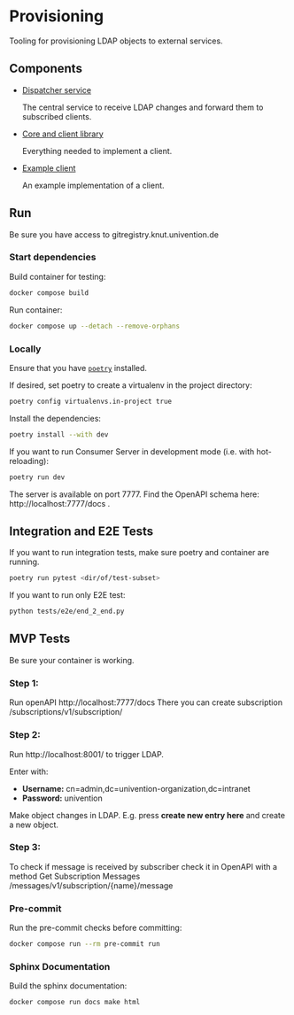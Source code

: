 # Provisioning

Tooling for provisioning LDAP objects to external services.

## Components

- [Dispatcher service](./src/dispatcher/)

  The central service to receive LDAP changes and forward them to subscribed clients.

- [Core and client library](src/shared/)

  Everything needed to implement a client.

- [Example client](./src/example-client/)

  An example implementation of a client.

## Run
Be sure you have access to gitregistry.knut.univention.de

### Start dependencies

Build container for testing:
```sh
docker compose build
```
Run container:

```sh
docker compose up --detach --remove-orphans
```


### Locally

Ensure that you have [`poetry`](https://python-poetry.org/docs/) installed.

If desired, set poetry to create a virtualenv in the project directory:
```sh
poetry config virtualenvs.in-project true
```

Install the dependencies:
```sh
poetry install --with dev
```

If you want to run Consumer Server in development mode (i.e. with hot-reloading):
```sh
poetry run dev
```
The server is available on port 7777.
Find the OpenAPI schema here: http://localhost:7777/docs .

## Integration and E2E Tests

If you want to run integration tests, make sure poetry and container are running.

```sh
poetry run pytest <dir/of/test-subset>
```
If you want to run only E2E test:

```sh
python tests/e2e/end_2_end.py
```
## MVP Tests
Be sure your container is working.

### Step 1:
Run openAPI http://localhost:7777/docs There you can create subscription /subscriptions/v1/subscription/

### Step 2:
Run http://localhost:8001/ to trigger LDAP.

Enter with:
  - **Username:** cn=admin,dc=univention-organization,dc=intranet
  - **Password:** univention

Make object changes in LDAP. E.g. press **create new entry here** and create a new object.

### Step 3:
To check if message is received by subscriber check it in OpenAPI with a method Get Subscription Messages  /messages/v1/subscription/{name}/message


### Pre-commit

Run the pre-commit checks before committing:
```sh
docker compose run --rm pre-commit run
```

### Sphinx Documentation

Build the sphinx documentation:
```sh
docker compose run docs make html
```
